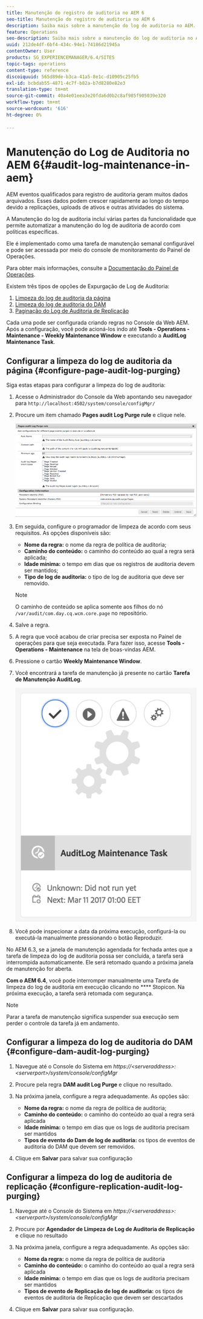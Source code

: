 ```yaml
---
title: Manutenção do registro de auditoria no AEM 6
seo-title: Manutenção do registro de auditoria no AEM 6
description: Saiba mais sobre a manutenção do log de auditoria no AEM.
feature: Operations
seo-description: Saiba mais sobre a manutenção do log de auditoria no AEM.
uuid: 212de4df-6bf4-434c-94e1-74186d21945a
contentOwner: User
products: SG_EXPERIENCEMANAGER/6.4/SITES
topic-tags: operations
content-type: reference
discoiquuid: 565d89de-b3ca-41a5-8e1c-d10905c25fb5
exl-id: bcbdab55-4871-4c7f-b82a-b7d8280e82e3
translation-type: tm+mt
source-git-commit: 40a4e01eea3e20fda6d0b2c8af985f905039e320
workflow-type: tm+mt
source-wordcount: '616'
ht-degree: 0%

---
```


# Manutenção do Log de Auditoria no AEM 6{#audit-log-maintenance-in-aem}

AEM eventos qualificados para registro de auditoria geram muitos dados arquivados. Esses dados podem crescer rapidamente ao longo do tempo devido a replicações, uploads de ativos e outras atividades do sistema.

A Manutenção do log de auditoria inclui várias partes da funcionalidade que permite automatizar a manutenção do log de auditoria de acordo com políticas específicas.

Ele é implementado como uma tarefa de manutenção semanal configurável e pode ser acessada por meio do console de monitoramento do Painel de Operações.

Para obter mais informações, consulte a [Documentação do Painel de Operações](/help/sites-administering/operations-dashboard.md).

Existem três tipos de opções de Expurgação de Log de Auditoria:

1. [Limpeza do log de auditoria da página](/help/sites-administering/operations-audit-log.md#configure-page-audit-log-purging)
1. [Limpeza do log de auditoria do DAM](/help/sites-administering/operations-audit-log.md#configure-dam-audit-log-purging)
1. [Paginação do Log de Auditoria de Replicação](/help/sites-administering/operations-audit-log.md#configure-replication-audit-log-purging)

Cada uma pode ser configurada criando regras no Console da Web AEM. Após a configuração, você pode acioná-los indo até **Tools - Operations - Maintenance - Weekly Maintenance Window** e executando a **AuditLog Maintenance Task**.

## Configurar a limpeza do log de auditoria da página {#configure-page-audit-log-purging}

Siga estas etapas para configurar a limpeza do log de auditoria:

1. Acesse o Administrador do Console da Web apontando seu navegador para `http://localhost:4502/system/console/configMgr/`

1. Procure um item chamado **Pages audit Log Purge rule** e clique nele.

   ![chlimage_1-365](assets/chlimage_1-365.png)

1. Em seguida, configure o programador de limpeza de acordo com seus requisitos. As opções disponíveis são:

   * **Nome da regra:** o nome da regra de política de auditoria;
   * **Caminho do conteúdo:** o caminho do conteúdo ao qual a regra será aplicada;
   * **Idade mínima:** o tempo em dias que os registros de auditoria devem ser mantidos;
   * **Tipo de log de auditoria:** o tipo de log de auditoria que deve ser removido.

   >[!NOTE]
   >
   >O caminho de conteúdo se aplica somente aos filhos do nó `/var/audit/com.day.cq.wcm.core.page` no repositório.

1. Salve a regra.
1. A regra que você acabou de criar precisa ser exposta no Painel de operações para que seja executada. Para fazer isso, acesse **Tools - Operations - Maintenance** na tela de boas-vindas AEM.

1. Pressione o cartão **Weekly Maintenance Window**.

1. Você encontrará a tarefa de manutenção já presente no cartão **Tarefa de Manutenção AuditLog**.

   ![chlimage_1-366](assets/chlimage_1-366.png)

1. Você pode inspecionar a data da próxima execução, configurá-la ou executá-la manualmente pressionando o botão Reproduzir.

No AEM 6.3, se a janela de manutenção agendada for fechada antes que a tarefa de limpeza do log de auditoria possa ser concluída, a tarefa será interrompida automaticamente. Ele será retomado quando a próxima janela de manutenção for aberta.

**Com o AEM 6.4**, você pode interromper manualmente uma Tarefa de limpeza do log de auditoria em execução clicando no  **** Stopicon. Na próxima execução, a tarefa será retomada com segurança.

>[!NOTE]
>
>Parar a tarefa de manutenção significa suspender sua execução sem perder o controle da tarefa já em andamento.

## Configurar a limpeza do log de auditoria do DAM {#configure-dam-audit-log-purging}

1. Navegue até o Console do Sistema em *https://&lt;serveraddress>:&lt;serverport>/system/console/configMgr*
1. Procure pela regra **DAM audit Log Purge** e clique no resultado.
1. Na próxima janela, configure a regra adequadamente. As opções são:

   * **Nome da regra:** o nome da regra de política de auditoria;
   * **Caminho do conteúdo:** o caminho do conteúdo ao qual a regra será aplicada
   * **Idade mínima:** o tempo em dias que os logs de auditoria precisam ser mantidos
   * **Tipos de evento do Dam de log de auditoria:** os tipos de eventos de auditoria do DAM que devem ser removidos.

1. Clique em **Salvar** para salvar sua configuração

## Configurar a limpeza do log de auditoria de replicação {#configure-replication-audit-log-purging}

1. Navegue até o Console do Sistema em *https://&lt;serveraddress>:&lt;serverport>/system/console/configMgr*
1. Procure por **Agendador de Limpeza de Log de Auditoria de Replicação** e clique no resultado
1. Na próxima janela, configure a regra adequadamente. As opções são:

   * **Nome da regra:** o nome da regra de política de auditoria
   * **Caminho do conteúdo:** o caminho do conteúdo ao qual a regra será aplicada
   * **Idade mínima:** o tempo em dias que os logs de auditoria precisam ser mantidos
   * **Tipos de evento de Replicação de log de auditoria:**  os tipos de eventos de auditoria de Replicação que devem ser descartados

1. Clique em **Salvar** para salvar sua configuração.
